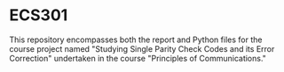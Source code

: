 # ECS301
This repository encompasses both the report and Python files for the course project named "Studying Single Parity Check Codes and its Error Correction" undertaken in the course "Principles of Communications."
